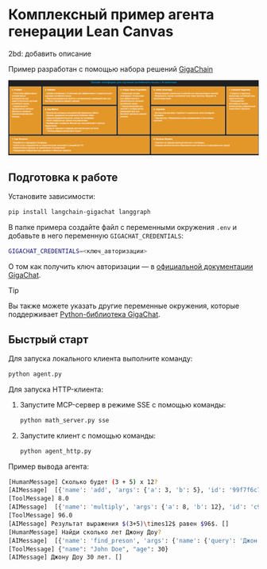 # Комплексный пример агента генерации Lean Canvas

2bd: добавить описание

Пример разработан с помощью набора решений [GigaChain](https://github.com/ai-forever/gigachain)

![alt text](image.png)

## Подготовка к работе

Установите зависимости:

```sh
pip install langchain-gigachat langgraph
```

В папке примера создайте файл с переменными окружения `.env` и добавьте в него переменную `GIGACHAT_CREDENTIALS`:

```sh
GIGACHAT_CREDENTIALS=<ключ_авторизации>
```

О том как получить ключ авторизации — в [официальной документации GigaChat](https://developers.sber.ru/docs/ru/gigachat/quickstart/ind-using-api).

> [!TIP]
> Вы также можете указать другие переменные окружения, которые поддерживает [Python-библиотека GigaChat](https://github.com/ai-forever/gigachat#настройка-переменных-окружения).

## Быстрый старт

Для запуска локального клиента выполните команду:

```sh
python agent.py
```

Для запуска HTTP-клиента:

1. Запустите MCP-сервер в режиме SSE с помощью команды:

   ```sh
   python math_server.py sse
   ```

2. Запустите клиент с помощью команды:

   ```sh
   python agent_http.py
   ```

Пример вывода агента:

```sh
[HumanMessage] Сколько будет (3 + 5) x 12? 
[AIMessage]  [{'name': 'add', 'args': {'a': 3, 'b': 5}, 'id': '99f7f6c7-baac-4e61-9577-03903e83f3a7', 'type': 'tool_call'}]
[ToolMessage] 8.0 
[AIMessage]  [{'name': 'multiply', 'args': {'a': 8, 'b': 12}, 'id': 'c923315e-0888-47c3-a380-2f91d95c3177', 'type': 'tool_call'}]
[ToolMessage] 96.0 
[AIMessage] Результат выражения $(3+5)\times12$ равен $96$. []
[HumanMessage] Найди сколько лет Джону Доу? 
[AIMessage]  [{'name': 'find_preson', 'args': {'name': {'query': 'Джон Доу'}}, 'id': 'fa2ecddc-c446-477b-adc7-7d4f09281953', 'type': 'tool_call'}]
[ToolMessage] {"name": "John Doe", "age": 30} 
[AIMessage] Джону Доу 30 лет. []
```
